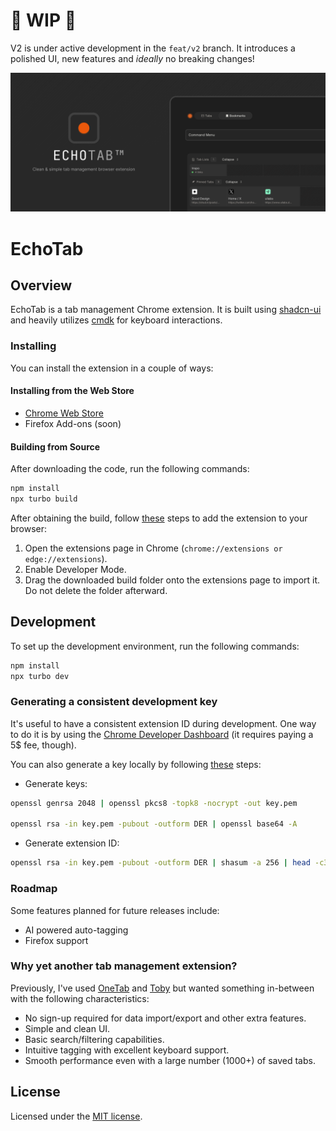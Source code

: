 # 🚧 WIP 🚧

V2 is under active development in the `feat/v2` branch. It introduces a polished UI, new features and _ideally_ no breaking changes!

![og](./apps/extension/assets/og.png)

# EchoTab

## Overview

EchoTab is a tab management Chrome extension. It is built using [shadcn-ui](https://github.com/shadcn-ui/ui) and heavily utilizes [cmdk](https://github.com/pacocoursey/cmdk) for keyboard interactions.

### Installing

You can install the extension in a couple of ways:

#### Installing from the Web Store

- [Chrome Web Store](https://chromewebstore.google.com/detail/cmdtab/cnhamlcjfdekdinhkfmllfdjamcncbkl)
- Firefox Add-ons (soon)

#### Building from Source

After downloading the code, run the following commands:

```bash
npm install
npx turbo build
```

After obtaining the build, follow [these](https://developer.chrome.com/docs/extensions/get-started/tutorial/hello-world#load-unpacked) steps to add the extension to your browser:

1. Open the extensions page in Chrome (`chrome://extensions or edge://extensions`).
2. Enable Developer Mode.
3. Drag the downloaded build folder onto the extensions page to import it. Do not delete the folder afterward.

## Development

To set up the development environment, run the following commands:

```bash
npm install
npx turbo dev
```

### Generating a consistent development key

It's useful to have a consistent extension ID during development. One way to do it is by using the [Chrome Developer Dashboard](https://developer.chrome.com/docs/extensions/reference/manifest/key#keep-consistent-id) (it requires paying a 5$ fee, though).

You can also generate a key locally by following [these](https://stackoverflow.com/a/46739698) steps:

- Generate keys:

```bash
openssl genrsa 2048 | openssl pkcs8 -topk8 -nocrypt -out key.pem

openssl rsa -in key.pem -pubout -outform DER | openssl base64 -A
```

- Generate extension ID:

```bash
openssl rsa -in key.pem -pubout -outform DER | shasum -a 256 | head -c32 | tr 0-9a-f a-p
```

### Roadmap

Some features planned for future releases include:

- AI powered auto-tagging
- Firefox support

### Why yet another tab management extension?

Previously, I've used [OneTab](https://chromewebstore.google.com/detail/onetab/chphlpgkkbolifaimnlloiipkdnihall) and [Toby](https://chromewebstore.google.com/detail/toby-for-chrome/hddnkoipeenegfoeaoibdmnaalmgkpip) but wanted something in-between with the following characteristics:

- No sign-up required for data import/export and other extra features.
- Simple and clean UI.
- Basic search/filtering capabilities.
- Intuitive tagging with excellent keyboard support.
- Smooth performance even with a large number (1000+) of saved tabs.

## License

Licensed under the [MIT license](https://github.com/shadcn/ui/blob/main/LICENSE.md).

